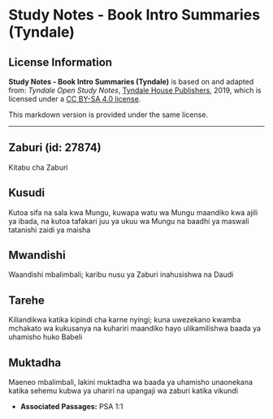 # Study Notes - Book Intro Summaries (Tyndale)

## License Information

**Study Notes - Book Intro Summaries (Tyndale)** is based on and adapted from: _Tyndale Open Study Notes_, [Tyndale House Publishers](https://tyndaleopenresources.com/), 2019, which is licensed under a [CC BY-SA 4.0 license](https://creativecommons.org/licenses/by-sa/4.0/legalcode.en).

This markdown version is provided under the same license.



--------------------------------

## Zaburi (id: 27874)

Kitabu cha Zaburi

Kusudi
------

Kutoa sifa na sala kwa Mungu, kuwapa watu wa Mungu maandiko kwa ajili ya ibada, na kutoa tafakari juu ya ukuu wa Mungu na baadhi ya maswali tatanishi zaidi ya maisha

Mwandishi
---------

Waandishi mbalimbali; karibu nusu ya Zaburi inahusishwa na Daudi

Tarehe
------

Kiliandikwa katika kipindi cha karne nyingi; kuna uwezekano kwamba mchakato wa kukusanya na kuhariri maandiko hayo ulikamilishwa baada ya uhamisho huko Babeli

Muktadha
--------

Maeneo mbalimbali, lakini muktadha wa baada ya uhamisho unaonekana katika sehemu kubwa ya uhariri na upangaji wa zaburi katika vikundi

* **Associated Passages:** PSA 1:1

